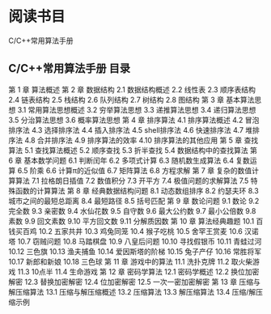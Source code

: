 # 阅读书目
C/C++常用算法手册




## C/C++常用算法手册 目录
第 1 章 算法概述
第 2 章 数据结构
 2.1 数据结构概述
 2.2 线性表
 2.3 顺序表结构
 2.4 链表结构
 2.5 栈结构
 2.6 队列结构
 2.7 树结构
 2.8 图结构
第 3 章 基本算法思想
 3.1 常用算法思想概述
 3.2 穷举算法思想
 3.3 递推算法思想
 3.4 递归算法思想
 3.5 分治算法思想
 3.6 概率算法思想
第 4 章 排序算法
 4.1 排序算法概述
 4.2 冒泡排序法
 4.3 选择排序法
 4.4 插入排序法
 4.5 shell排序法
 4.6 快速排序法
 4.7 堆排序法
 4.8 合并排序法
 4.9 排序算法的效率
 4.10 排序算法的其他应用
第 5 章 查找算法
 5.1 查找算法概述
 5.2 顺序查找
 5.3 折半查找
 5.4 数据结构中的查找算法
第 6 章 基本数学问题
 6.1 判断闰年
 6.2 多项式计算
 6.3 随机数生成算法
 6.4 复数运算
 6.5 阶乘
 6.6 计算π的近似值
 6.7 矩阵算法
 6.8 方程求解
第 7 章 复杂的数值计算算法
 7.1 拉格朗日插值
 7.2 数值积分
 7.3 开平方
 7.4 极值问题的求解算法
 7.5 特殊函数的计算算法
第 8 章 经典数据结构问题
 8.1 动态数组排序
 8.2 约瑟夫环
 8.3 城市之间的最短总距离
 8.4 最短路径
 8.5 括号匹配
第 9 章 数论问题
 9.1 数论
 9.2 完全数
 9.3 亲密数
 9.4 水仙花数
 9.5 自守数
 9.6 最大公约数
 9.7 最小公倍数
 9.8 素数
 9.9 回文素数
 9.10 平方回文数
 9.11 分解质因数
第 10 章 算法经典趣题
 10.1 百钱买百鸡
 10.2 五家共井
 10.3 鸡兔同笼
 10.4 猴子吃桃
 10.5 舍罕王赏麦
 10.6 汉诺塔
 10.7 窃贼问题
 10.8 马踏棋盘
 10.9 八皇后问题
 10.10 寻找假银币
 10.11 青蛙过河
 10.12 三色旗
 10.13 渔夫捕鱼
 10.14 爱因斯塔的阶梯
 10.15 兔子产仔
 10.16 常胜将军
 10.17 新郎和新娘
 10.18 三色球
第 11 章 游戏中的算法
 11.1 洗扑克牌
 11.2 取火柴游戏
 11.3 10点半
 11.4 生命游戏
第 12 章 密码学算法
 12.1 密码学概述
 12.2 换位加密解密
 12.3 替换加密解密
 12.4 位加密解密
 12.5 一次一密加密解密
第 13 章 压缩与解压缩算法
 13.1 压缩与解压缩概述
 13.2 压缩算法
 13.3 解压缩算法
 13.4 压缩/解压缩示例